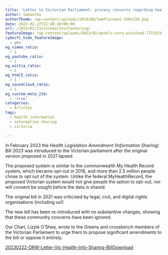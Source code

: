 ```yaml
---
title: 'Letter to Victorian Parliament: privacy concerns regarding health information sharing system'
author: Samantha
authorThumb: /wp-content/uploads/2019/08/SamFloreani-150x150.png
date: 2023-02-22T22:48:30+00:00
url: /2023/02/23/vichealthinfosharing/
featureImage: /wp-content/uploads/2023/02/pexels-tara-winstead-7723524-scaled-1.jpg
cybocfi_hide_featureImage:
  - yes
eg_vimeo_ratio:
  - 1
eg_youtube_ratio:
  - 1
eg_wistia_ratio:
  - 1
eg_html5_ratio:
  - 1
eg_soundcloud_ratio:
  - 1
eg_custom_meta_216:
  - 'true'
categories:
  - Articles
tags:
  - health information
  - information sharing
  - victoria

---
```

In February 2023 the _Health Legislation Amendment (Information Sharing) Bill 2023_ was introduced to the Victorian parliament after the original version proposed in 2021 lapsed.

The proposed system is similar to the commonwealth My Health Record system, which became opt-out in 2018, and more than 2.5 million people chose to opt out of the system. Unlike the federal MyHealthRecord, the proposed Victorian system would not give people the option to opt-out, nor will consent be sought before the data is shared.

The original bill in 2021 was criticised by legal, civil, and digital rights organisations (including us!)

The new bill has been re-introduced with no substantive changes, showing that these community concerns have been ignored.

Our Chari, Lizzie O&#8217;Shea, wrote to the Greens and crossbench members of the Victorian Parliament to urge them to propose significant amendments to the bill or oppose it entirely.

<div data-wp-interactive="" class="wp-block-file">
  <a id="wp-block-file--media-1de87148-41bc-4c30-a266-99ee971a17f6" href="/wp-content/uploads/2023/02/20230222-DRW-Letter-Vic-Health-Info-Sharing-Bill.pdf">20230222-DRW-Letter-Vic-Health-Info-Sharing-Bill</a><a href="/wp-content/uploads/2023/02/20230222-DRW-Letter-Vic-Health-Info-Sharing-Bill.pdf" class="wp-block-file__button wp-element-button" download aria-describedby="wp-block-file--media-1de87148-41bc-4c30-a266-99ee971a17f6">Download</a>
</div>

